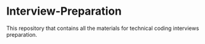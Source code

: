# Interview-Preparation
This repository that contains all the materials for technical coding interviews preparation.
